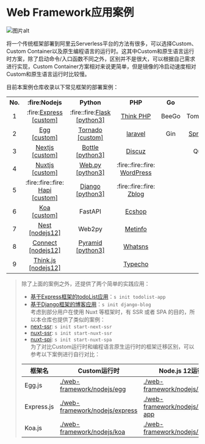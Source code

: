 # Web Framework应用案例

![图片alt](https://serverless-article-picture.oss-cn-hangzhou.aliyuncs.com/1638188430695_20211129122031251935.png)

将一个传统框架部署到阿里云Serverless平台的方法有很多，可以选择Custom、Custom Container以及原生编程语言的运行时。这其中Custom和原生语言运行时方案，除了启动命令/入口函数不同之外，区别并不是很大，可以根据自己需求进行实现，Custom Container方案相对来说更简单，但是镜像的冷启动速度相对Custom和原生语言运行时比较慢。

目前本案例仓库收录以下常见框架的部署案例：

<table>
<tr>
<th>No.</th>
<th>:fire:Nodejs</th>
<th>Python</th>
<th>PHP</th>
<th>Go</th>
<th>Java</th>
<th>Others</th>
</tr>
<tr>
<td align="center">1</td>
<td align="center">:fire:<a href="./web-framework/nodejs/express/src">Express [custom]</a></td>
<td align="center">:fire::fire:<a href="./web-framework/python/flask/src">Flask [python3]</a></td>
<td align="center"><a href="./web-framework/php/thinkphp/src">Think PHP</a></td>
<td align="center">BeeGo</td>
<td align="center">Tomcat/Jetty</td>
<td align="center">Gatsby</td>
</tr>
<tr>
<td align="center">2</td>
<td align="center"><a href="./web-framework/nodejs/egg/src">Egg [custom]</a></td>
<td align="center"><a href="./web-framework/python/tornado/src">Tornado [custom]</a></td>
<td align="center"><a href="./web-framework/php/laravel/src">laravel</a></td>
<td align="center">Gin</td>
    <td align="center"><a href="./web-framework/java/springboot">Spring Boot</a></td><td>Hugo</td>
</tr>
<tr>
<td align="center">3</td>
<td align="center"><a href="./web-framework/nodejs/next/src">Nextjs [custom]</a></td>
<td align="center"><a href="./web-framework/python/bottle/src">Bottle [python3]</a></td>
    <td align="center"><a href="./web-framework/php/discuz/src">Discuz</a></td><td></td><td align="center">Quarkus</td>
<td align="center"></td>
</tr>
<tr>
<td align="center">4</td>
<td align="center"><a href="./web-framework/nodejs/nuxt/src">Nuxtjs [custom]</a></td>
<td align="center"><a href="./web-framework/python/webpy/src">Web.py [python3]</a></td>
<td align="center"> :fire::fire::fire: <a href="./web-framework/php/wordpress/src" >WordPress</a></td><td></td><td></td>
<td align="center"></td>
</tr>
<tr>
<td align="center">5</td>
<td align="center"> :fire::fire::fire: <a href="./web-framework/nodejs/hapi/src" >Hapi [custom]</a></td>
<td align="center"><a href="./web-framework/python/django/src" >Django [python3]</a></td>
<td align="center"> :fire::fire::fire: <a href="./web-framework/php/zblog/src" >Zblog</a></td><td></td><td></td>
<td align="center"></td>
</tr>
<tr>
<td align="center">6</td>
<td align="center"><a href="./web-framework/nodejs/koa/src">Koa [custom]</a></td>
    <td align="center">FastAPI</td>
<td align="center"><a href="./web-framework/php/ecshop/src" >Ecshop</a></td><td></td><td></td><td></td>
</tr>
<tr>
<td align="center">7</td>
<td align="center"><a href="./web-framework/nodejs/nest/src">Nest [nodejs12]</a></td>
<td align="center">Web2py</td>
<td align="center"><a href="./web-framework/php/metinfo/src" >Metinfo</a></td>
    <td></td><td></td><td></td>
</tr>
<tr>
<td align="center">8</td>
<td align="center"><a href="./web-framework/nodejs/connect/src">Connect [nodejs12]</a></td>
<td align="center"><a href="./web-framework/python/pyramid/src" >Pyramid [python3]</a></td>
<td align="center"><a href="./web-framework/php/whatsns/src" >Whatsns</a></td><td></td><td></td><td></td>
</tr>
<tr>
<td align="center">9</td>
<td align="center"><a href="./web-framework/nodejs/thinkjs/src">Think.js [nodejs12]</a></td>
<td align="center"></td>
<td align="center"><a href="./web-framework/php/typecho/src" >Typecho</a></td><td></td><td></td><td></td>
</tr>
</table>

> 除了上面的案例之外，还提供了两个简单的实践应用：
> - [基于Express框架的todoList应用](./example/todolist-app/src)：`s init todolist-app`
> - [基于Django框架的博客应用](./example/django-blog/src)：`s init django-blog`    
> 考虑到部分用户在使用 Nuxt 等框架时，有 SSR 或者 SPA 的目的，所以本仓库也提供了类似的案例：
> - [next-ssr](./web-framework/nodejs/next-ssr/src): `s init start-next-ssr`
> - [nuxt-ssr](./web-framework/nodejs/nuxt-ssr/src): `s init start-nuxt-ssr`
> - [nuxt-spi](./web-framework/nodejs/nuxt-spa/src): `s init start-nuxt-spa`     
> 为了对比Custom运行时和编程语言原生运行时的框架迁移区别，可以参考以下案例进行自行对比：
>
> | 框架名 | Custom运行时 | Node.js 12运行时 |
> | ----- | ----------- | ----------------|
> | Egg.js | [./web-framework/nodejs/egg](./web-framework/nodejs/egg/src) | [./web-framework/nodejs/egg-app](./web-framework/nodejs/egg-app/src) |
> | Express.js | [./web-framework/nodejs/express](./web-framework/nodejs/express/src) | [./web-framework/nodejs/express-app](./web-framework/nodejs/express-app/src) |
> | Koa.js | [./web-framework/nodejs/koa](./web-framework/nodejs/koa/src) | [./web-framework/nodejs/koa-app](./web-framework/nodejs/koa-app/src) |
>
